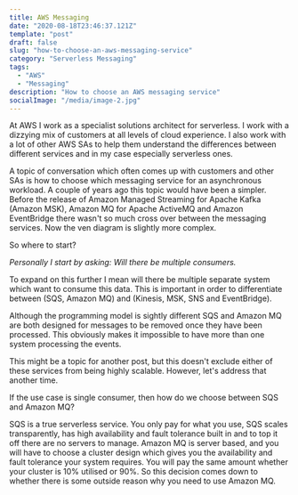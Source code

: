 ```yaml
---
title: AWS Messaging
date: "2020-08-18T23:46:37.121Z"
template: "post"
draft: false
slug: "how-to-choose-an-aws-messaging-service"
category: "Serverless Messaging"
tags:
  - "AWS"
  - "Messaging"
description: "How to choose an AWS messaging service"
socialImage: "/media/image-2.jpg"
---
```


At AWS I work as a specialist solutions architect for serverless. I work with a dizzying mix of customers at all levels 
of cloud experience. I also work with a lot of other AWS SAs to help them understand the differences between different 
services and in my case especially serverless ones.

A topic of conversation which often comes up with customers and other SAs is how to choose which messaging service for 
an asynchronous workload. A couple of years ago this topic would have been a simpler. Before the 
release of Amazon Managed Streaming for Apache Kafka (Amazon MSK), Amazon MQ for Apache ActiveMQ and Amazon EventBridge
there wasn't so much cross over between the messaging services. Now the ven diagram is slightly more complex.

So where to start?

*Personally I start by asking: Will there be multiple consumers.*

To expand on this further I mean will there be multiple separate system which want to consume this data. This is 
important in order to differentiate between (SQS, Amazon MQ) and (Kinesis, MSK, SNS and EventBridge).

Although the programming model is sightly different SQS and Amazon MQ are both designed for messages to be removed once
they have been processed. This obviously makes it impossible to have more than one system processing the events.

This might be a topic for another post, but this doesn't exclude either of these services from being highly scalable.
However, let's address that another time.

If the use case is single consumer, then how do we choose between SQS and Amazon MQ? 

SQS is a true serverless service. You only pay for what you use, SQS scales transparently, has high availability and 
fault tolerance built in and to top it off there are no servers to manage. Amazon MQ is server based, and you will have 
to choose a cluster design which gives you the availability and fault tolerance your system requires. You will pay the 
same amount whether your cluster is 10% utilised or 90%. So this decision comes down to whether there is some outside 
reason why you need to use Amazon MQ. 









